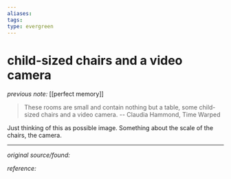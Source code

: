 ```yaml
---
aliases: 
tags: 
type: evergreen
---
```


# child-sized chairs and a video camera

_previous note:_ [[perfect memory]]

> These rooms are small and contain nothing but a table, some child-sized chairs and a video camera.  -- Claudia Hammond, Time Warped

Just thinking of this as possible image. Something about the scale of the chairs, the camera. 

---

_original source/found:_ 

_reference:_ 



